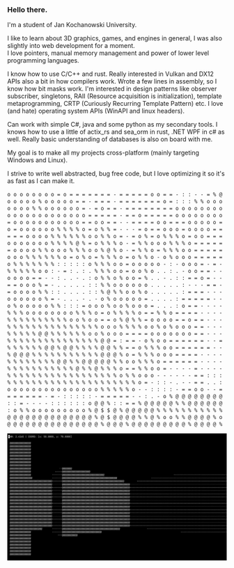 ### Hello there.

I'm a student of Jan Kochanowski University. 

I like to learn about 3D graphics, games, and engines in general, I was also slightly into web development for a moment.  
I love pointers, manual memory management and power of lower level programming languages.

I know how to use C/C++ and rust. Really interested in Vulkan and DX12 APIs also a bit in how compilers work. Wrote a few lines in assembly, so I know how bit masks work.
I'm interested in design patterns like observer subscriber, singletons, RAII (Resource acquisition is initialization), template metaprogramming, CRTP (Curiously Recurring Template Pattern) etc. 
I love (and hate) operating system APIs (WinAPI and linux headers).


Can work with simple C#, java and some python as my secondary tools.
I knows how to use a little of actix_rs and sea_orm in rust, .NET WPF in c# as well. Really basic understanding of databases is also on board with me.


My goal is to make all my projects cross-platform (mainly targeting Windows and Linux).

I strive to write well abstracted, bug free code, but I love optimizing it so it's as fast as I can make it.
```
o o o o o o o o = o = = = = = = = - = = = = = o o = = - : : - - = % @
o o o o o % o o o o o = = - = = = - = = = = = = = o = : : : % % o o o
o o o o % % o o o o o o = - = o = = - = = = = = = = = o o o o o o o o
o o o o o o o o o o o o o = = = = = - = = o = = = = = o o o o o o o o
= o o o o o o o o o o o = = o o = = - - = = = = o o = = = o o o o o =
o = o o o o o o % % % % o = o % % = - - - = o = = o o o = o o o o = =
= = = o o o o % % % % % % o o % % o = - = o % = o % % % o = o o = = =
o o o o o o o % % % % @ % = o % % % o - = % % o o o % % % o = = = = =
= o o o o % % o o o % % % o o % @ % o - = % % o = % % % o o = = = = =
o o o % % % % % % o = o % o = % % % o = o % % o - o % o o o = = = = =
o % % % % % % % : : : : : o % % % o o = o o o o o - : - o o o = - = -
% % % % % o o : - = : . : . % % % o o = o o % o . . : . - o o = = - -
o o o o = = - - : . . - . : o % % o % o o = % . . - . : : = = o = - -
= = o o o % = - . . . . . : : % % o o o o o o . . . . . : - - - = = -
= o o o o % % : : . . . . : : % @ % % o o % o . . . . . : = = = - - -
o o o o o o % = - . . . - . - o % o o o o o = . . . . : = = = = = - -
o % o o o o o % % : : : = o o o % o o % o o o = . . . : o = = - - - -
% % % o o o o o o o o % % % o = o % % % % o = = % % o = = = = - - - -
% % % % % % % % % % o o % o o = = o % @ % % = o o o o = = o = = - - -
% % % % % % % % % % % % % % % o o o % % % % o o % o % o o o = = - - -
% % % % % @ @ % % % % % % o o % o o o = = = = o o o o o o o = = - - -
% % % % % % % % % % % % % % % @ @ = : = = - o % o o = = = = = = - - =
% % % % % % @ @ % @ @ % % % % @ @ % % = = o % % % o o = = = = = = - -
% @ @ @ % % % % % % % % % % % @ @ @ % o = % % % o o o = = = = - - - -
% % % % % % % % @ @ % % @ @ @ @ @ % % o o % % % o = = = = = = - - - -
% % % % % % % % % % % @ % % @ % % % o = = % % o o = - - - - = - - - -
% % % % % % % % % % % % % % % % % % o % % o o o - - - - - - = = : : :
% % % % % % % % % % % % % % % % % % % % % o = - : : - . - - = = . . :
o o o o o o o o o o o o o o o % % % % % o - - : : : : - = = o o - - =
= = = = = = - = - : : : : : - = = = = = - - : . - o % @ @ @ @ @ @ @ @
: : = - - - - : : : : : : o @ @ % : : = = % @ @ @ @ @ % % @ @ @ @ @ @
: o % % o o o o o o o o o % @ $ $ @ % @ @ @ @ @ % % % % % % % % % % %
@ @ @ @ @ @ @ @ @ @ @ @ @ @ % @ $ @ @ @ @ % % @ % o o % % @ @ @ @ % o
@ @ @ @ @ @ @ @ @ @ @ @ @ @ @ % @ @ @ % @ @ @ @ @ @ @ @ @ % @ @ @ @ %
```
![screenshot](https://github.com/Im-Bee/wolfenstein_like_rendering_in_terminal/blob/main/Docs/ReadMeScreenshot.jpg?raw=true)


<!--
**Im-Bee/Im-Bee** is a ✨ _special_ ✨ repository because its `README.md` (this file) appears on your GitHub profile.

Here are some ideas to get you started:

- 🔭 I’m currently working on ...
- 🌱 I’m currently learning ...
- 👯 I’m looking to collaborate on ...
- 🤔 I’m looking for help with ...
- 💬 Ask me about ...
- 📫 How to reach me: ...
- 😄 Pronouns: ...
- ⚡ Fun fact: ...
-->
